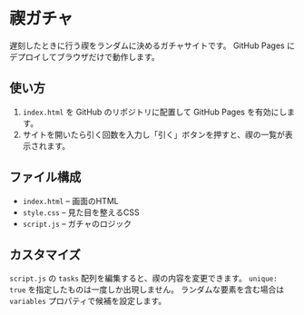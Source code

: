 # 禊ガチャ

遅刻したときに行う禊をランダムに決めるガチャサイトです。
GitHub Pages にデプロイしてブラウザだけで動作します。

## 使い方
1. `index.html` を GitHub のリポジトリに配置して GitHub Pages を有効にします。
2. サイトを開いたら引く回数を入力し「引く」ボタンを押すと、禊の一覧が表示されます。

## ファイル構成
- `index.html` – 画面のHTML
- `style.css` – 見た目を整えるCSS
- `script.js` – ガチャのロジック

## カスタマイズ
`script.js` の `tasks` 配列を編集すると、禊の内容を変更できます。
`unique: true` を指定したものは一度しか出現しません。
ランダムな要素を含む場合は `variables` プロパティで候補を設定します。
